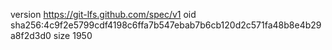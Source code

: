 version https://git-lfs.github.com/spec/v1
oid sha256:4c9f2e5799cdf4198c6ffa7b547ebab7b6cb120d2c571fa48b8e4b29a8f2d3d0
size 1950
